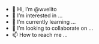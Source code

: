 - 👋 Hi, I’m @wvelito
- 👀 I’m interested in ...
- 🌱 I’m currently learning ...
- 💞️ I’m looking to collaborate on ...
- 📫 How to reach me ...

<!---
wvelito/wvelito is a ✨ special ✨ repository because its `README.md` (this file) appears on your GitHub profile.
You can click the Preview link to take a look at your changes.
--->
